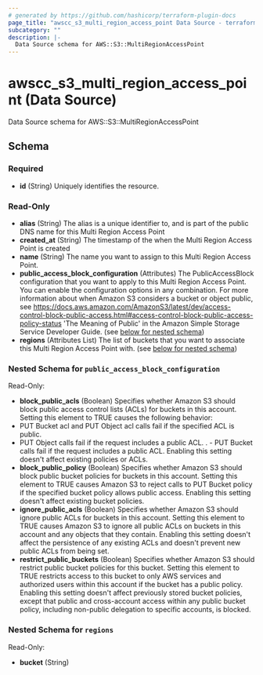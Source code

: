 ```yaml
---
# generated by https://github.com/hashicorp/terraform-plugin-docs
page_title: "awscc_s3_multi_region_access_point Data Source - terraform-provider-awscc"
subcategory: ""
description: |-
  Data Source schema for AWS::S3::MultiRegionAccessPoint
---
```


# awscc_s3_multi_region_access_point (Data Source)

Data Source schema for AWS::S3::MultiRegionAccessPoint



<!-- schema generated by tfplugindocs -->
## Schema

### Required

- **id** (String) Uniquely identifies the resource.

### Read-Only

- **alias** (String) The alias is a unique identifier to, and is part of the public DNS name for this Multi Region Access Point
- **created_at** (String) The timestamp of the when the Multi Region Access Point is created
- **name** (String) The name you want to assign to this Multi Region Access Point.
- **public_access_block_configuration** (Attributes) The PublicAccessBlock configuration that you want to apply to this Multi Region Access Point. You can enable the configuration options in any combination. For more information about when Amazon S3 considers a bucket or object public, see https://docs.aws.amazon.com/AmazonS3/latest/dev/access-control-block-public-access.html#access-control-block-public-access-policy-status 'The Meaning of Public' in the Amazon Simple Storage Service Developer Guide. (see [below for nested schema](#nestedatt--public_access_block_configuration))
- **regions** (Attributes List) The list of buckets that you want to associate this Multi Region Access Point with. (see [below for nested schema](#nestedatt--regions))

<a id="nestedatt--public_access_block_configuration"></a>
### Nested Schema for `public_access_block_configuration`

Read-Only:

- **block_public_acls** (Boolean) Specifies whether Amazon S3 should block public access control lists (ACLs) for buckets in this account. Setting this element to TRUE causes the following behavior:
- PUT Bucket acl and PUT Object acl calls fail if the specified ACL is public.
 - PUT Object calls fail if the request includes a public ACL.
. - PUT Bucket calls fail if the request includes a public ACL.
Enabling this setting doesn't affect existing policies or ACLs.
- **block_public_policy** (Boolean) Specifies whether Amazon S3 should block public bucket policies for buckets in this account. Setting this element to TRUE causes Amazon S3 to reject calls to PUT Bucket policy if the specified bucket policy allows public access. Enabling this setting doesn't affect existing bucket policies.
- **ignore_public_acls** (Boolean) Specifies whether Amazon S3 should ignore public ACLs for buckets in this account. Setting this element to TRUE causes Amazon S3 to ignore all public ACLs on buckets in this account and any objects that they contain. Enabling this setting doesn't affect the persistence of any existing ACLs and doesn't prevent new public ACLs from being set.
- **restrict_public_buckets** (Boolean) Specifies whether Amazon S3 should restrict public bucket policies for this bucket. Setting this element to TRUE restricts access to this bucket to only AWS services and authorized users within this account if the bucket has a public policy.
Enabling this setting doesn't affect previously stored bucket policies, except that public and cross-account access within any public bucket policy, including non-public delegation to specific accounts, is blocked.


<a id="nestedatt--regions"></a>
### Nested Schema for `regions`

Read-Only:

- **bucket** (String)


